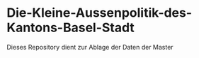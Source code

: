 # Die-Kleine-Aussenpolitik-des-Kantons-Basel-Stadt
Dieses Repository dient zur Ablage der Daten der Master
